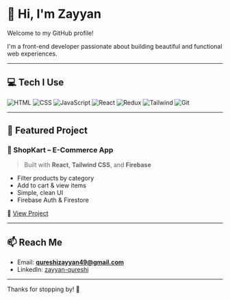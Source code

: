 # 👋 Hi, I'm Zayyan

Welcome to my GitHub profile!

I'm a front-end developer passionate about building beautiful and functional web experiences.

---

## 💻 Tech I Use

![HTML](https://img.shields.io/badge/-HTML5-E34F26?style=flat&logo=html5&logoColor=white)
![CSS](https://img.shields.io/badge/-CSS3-1572B6?style=flat&logo=css3&logoColor=white)
![JavaScript](https://img.shields.io/badge/-JavaScript-F7DF1E?style=flat&logo=javascript&logoColor=black)
![React](https://img.shields.io/badge/-React-61DAFB?style=flat&logo=react&logoColor=black)
![Redux](https://img.shields.io/badge/-Redux-764ABC?style=flat&logo=redux&logoColor=white)
![Tailwind](https://img.shields.io/badge/-Tailwind_CSS-06B6D4?style=flat&logo=tailwind-css&logoColor=white)
![Git](https://img.shields.io/badge/-Git-F05032?style=flat&logo=git&logoColor=white)

---

## 🔨 Featured Project

### 🛒 ShopKart – E-Commerce App

> Built with **React**, **Tailwind CSS**, and **Firebase**

- Filter products by category
- Add to cart & view items
- Simple, clean UI
- Firebase Auth & Firestore

🔗 [View Project](https://github.com/Zayyan-TSA/shopkart)

---

## 📫 Reach Me

- Email: **qureshizayyan49@gmail.com**
- LinkedIn: [zayyan-qureshi](https://www.linkedin.com/in/zayyan-qureshi-a46035292/)

---

Thanks for stopping by! 💙
